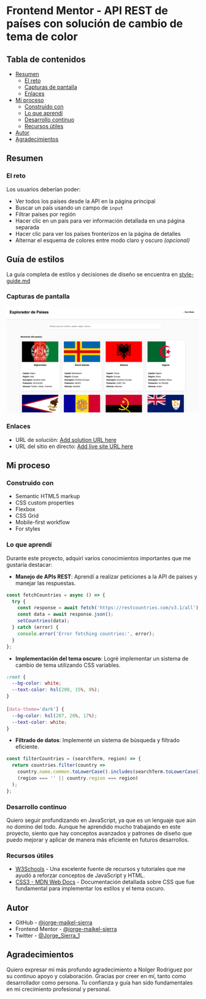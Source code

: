 # Frontend Mentor - API REST de países con solución de cambio de tema de color

## Tabla de contenidos

- [Resumen](#resumen)
  - [El reto](#el-reto)
  - [Capturas de pantalla](#capturas-de-pantalla)
  - [Enlaces](#enlaces)
- [Mi proceso](#mi-proceso)
  - [Construido con](#construido-con)
  - [Lo que aprendí](#lo-que-aprendí)
  - [Desarrollo continuo](#desarrollo-continuo)
  - [Recursos útiles](#recursos-útiles)
- [Autor](#autor)
- [Agradecimientos](#agradecimientos)

## Resumen

### El reto

Los usuarios deberían poder:

- Ver todos los países desde la API en la página principal
- Buscar un país usando un campo de `input`
- Filtrar países por región
- Hacer clic en un país para ver información detallada en una página separada
- Hacer clic para ver los países fronterizos en la página de detalles
- Alternar el esquema de colores entre modo claro y oscuro *(opcional)*

## Guía de estilos

La guía completa de estilos y decisiones de diseño se encuentra en [style-guide.md](./style-guide.md)

### Capturas de pantalla

![Vista previa del diseño en escritorio](desktop-preview.png)

### Enlaces

- URL de solución: [Add solution URL here](https://github.com/jorge-maikel-sierra/countries-explorer-webapp)
- URL del sitio en directo: [Add live site URL here](https://jorge-maikel-sierra.github.io/countries-explorer-webapp)

## Mi proceso

### Construido con

- Semantic HTML5 markup
- CSS custom properties
- Flexbox
- CSS Grid
- Mobile-first workflow
- For styles

### Lo que aprendí

Durante este proyecto, adquirí varios conocimientos importantes que me gustaría destacar:

- **Manejo de APIs REST**: Aprendí a realizar peticiones a la API de países y manejar las respuestas.

```javascript
const fetchCountries = async () => {
  try {
    const response = await fetch('https://restcountries.com/v3.1/all');
    const data = await response.json();
    setCountries(data);
  } catch (error) {
    console.error('Error fetching countries:', error);
  }
};
```

- **Implementación del tema oscuro**: Logré implementar un sistema de cambio de tema utilizando CSS variables.

```css
:root {
  --bg-color: white;
  --text-color: hsl(200, 15%, 8%);
}

[data-theme='dark'] {
  --bg-color: hsl(207, 26%, 17%);
  --text-color: white;
}
```

- **Filtrado de datos**: Implementé un sistema de búsqueda y filtrado eficiente.

```javascript
const filterCountries = (searchTerm, region) => {
  return countries.filter(country => 
    country.name.common.toLowerCase().includes(searchTerm.toLowerCase()) &&
    (region === '' || country.region === region)
  );
};
```

### Desarrollo continuo

Quiero seguir profundizando en JavaScript, ya que es un lenguaje que aún no domino del todo. Aunque he aprendido mucho trabajando en este proyecto, siento que hay conceptos avanzados y patrones de diseño que puedo mejorar y aplicar de manera más eficiente en futuros desarrollos.

### Recursos útiles

- [W3Schools](https://www.w3schools.com/) - Una excelente fuente de recursos y tutoriales que me ayudó a reforzar conceptos de JavaScript y HTML.
- [CSS3 - MDN Web Docs](https://developer.mozilla.org/es/docs/Web/CSS) - Documentación detallada sobre CSS que fue fundamental para implementar los estilos y el tema oscuro.

## Autor

- GitHub - [@jorge-maikel-sierra](https://github.com/jorge-maikel-sierra)
- Frontend Mentor - [@jorge-maikel-sierra](https://www.frontendmentor.io/profile/jorge-maikel-sierra)
- Twitter - [@Jorge_Sierra_1](https://x.com/Jorge_Sierra_1)

## Agradecimientos

Quiero expresar mi más profundo agradecimiento a Nolger Rodriguez por su continuo apoyo y colaboración. Gracias por creer en mí, tanto como desarrollador como persona. Tu confianza y guía han sido fundamentales en mi crecimiento profesional y personal.
